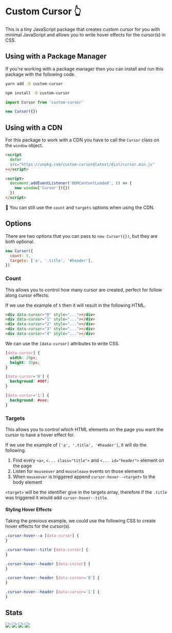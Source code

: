 # Custom Cursor 👆

This is a tiny JavaScript package that creates custom cursor for you with
minimal JavaScript and allows you to write hover effects for the cursor(s) in
CSS.

## Using with a Package Manager

If you're working with a package manager then you can install and run this
package with the following code.

```sh
yarn add -D custom-cursor

npm install -D custom-cursor
```

```js
import Cursor from 'custom-cursor'

new Cursor({})
```

## Using with a CDN

For this package to work with a CDN you have to call the `Cursor` class on the
`window` object.

```html
<script
  defer
  src="https://unpkg.com/custom-cursor@latest/dist/cursor.min.js"
></script>

<script>
  document.addEventListener('DOMContentLoaded', () => {
    new window['Cursor']({})
  })
</script>
```

🚀 You can still use the `count` and `targets` options when using the CDN.

## Options

There are two options that you can pass to `new Cursor({})`, but they are both
optional.

```js
new Cursor({
  count: 5,
  targets: ['a', '.title', '#header'],
})
```

### Count

This allows you to control how many cursor are created, perfect for follow along
cursor effects.

If we use the example of `5` then it will result in the following HTML.

```html
<div data-cursor="0" style="..."></div>
<div data-cursor="1" style="..."></div>
<div data-cursor="2" style="..."></div>
<div data-cursor="3" style="..."></div>
<div data-cursor="4" style="..."></div>
```

We can use the `[data-cursor]` attributes to write CSS.

```css
[data-cursor] {
  width: 20px;
  height: 20px;
}

[data-cursor='0'] {
  background: #00f;
}

[data-cursor='1'] {
  background: #eee;
}
```

### Targets

This allows you to control which HTML elements on the page you want the cursor
to have a hover effect for.

If we use the example of `['a', '.title', '#header']`, it will do the following.

1. Find every `<a>`, `<... class="title">` and `<... id="header">` element on
   the page
2. Listen for `mouseover` and `mouseleave` events on those elements
3. When `mouseover` is triggered append `cursor-hover--<target>` to the body
   element

`<target>` will be the identifier give in the targets array, therefore if the
`.title` was triggered it would add `cursor-hover--title`.

#### Styling Hover Effects

Taking the previous example, we could use the following CSS to create hover
effects for the cursor(s).

```css
.cursor-hover--a [data-cursor] {
}

.cursor-hover--title [data-cursor] {
}

.cursor-hover--header [data-cursor] {
}

.cursor-hover--header [data-cursor='0'] {
}

.cursor-hover--header [data-cursor='1'] {
}
```

## Stats

![](https://img.shields.io/bundlephobia/min/custom-cursor)
![](https://img.shields.io/npm/v/custom-cursor)
![](https://img.shields.io/npm/dt/custom-cursor)
![](https://img.shields.io/github/license/markmead/custom-cursor)
